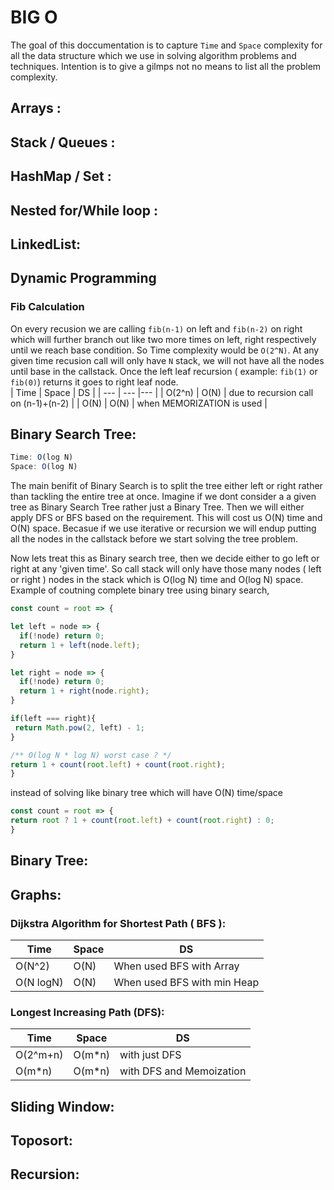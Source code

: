 # BIG O
The goal of this doccumentation is to capture `Time` and `Space` complexity for all the data structure which we use in solving algorithm problems and techniques. Intention is to give a gilmps not no means to list all the problem complexity.

## Arrays :

## Stack / Queues :

## HashMap / Set :

## Nested for/While loop :

## LinkedList: 

## Dynamic Programming
### Fib Calculation
On every recusion we are calling `fib(n-1)` on left and `fib(n-2)` on right which will further branch out like two more times on left, right respectively until we reach base condition. So Time complexity would be `O(2^N)`. 
    At any given time recusion call will only have `N` stack, we will not have all the nodes until base in the callstack. Once the left leaf recursion ( example: `fib(1)` or `fib(0)`) returns it goes to right leaf node.  
| Time | Space | DS |
| --- | --- |--- |
| O(2^n) | O(N) | due to recursion call on (n-1)+(n-2) |
| O(N) | O(N) | when MEMORIZATION is used |

## Binary Search Tree:  
```js
Time: O(log N)
Space: O(log N)
```
The main benifit of Binary Search is to split the tree either left or right rather than tackling the entire tree at once. Imagine if we dont consider a a given tree as Binary Search Tree rather just a Binary Tree. Then we will either apply DFS or BFS based on the requirement. This will cost us O(N) time and O(N) space. Becasue if we use iterative or recursion we will endup putting all the nodes in the callstack before we start solving the tree problem. 

Now lets treat this as Binary search tree, then we decide either to go left or right at any 'given time'. So call stack will only have those many nodes ( left or right ) nodes in the stack which is O(log N) time and O(log N) space. Example of coutning complete binary tree using binary search,
```js
const count = root => {

let left = node => {
  if(!node) return 0;
  return 1 + left(node.left);
}

let right = node => {
  if(!node) return 0;
  return 1 + right(node.right);
}

if(left === right){
 return Math.pow(2, left) - 1;
}

/** O(log N * log N) worst case ? */
return 1 + count(root.left) + count(root.right);
}
```
instead of solving like binary tree which will have O(N) time/space
```js
const count = root => {
return root ? 1 + count(root.left) + count(root.right) : 0;
}
```

## Binary Tree: 

## Graphs:
### Dijkstra Algorithm for Shortest Path ( BFS ):
| Time | Space | DS |
| --- | --- |--- |
| O(N^2) | O(N) | When used BFS with Array |
| O(N logN) | O(N) | When used BFS with min Heap |

### Longest Increasing Path (DFS):
| Time | Space | DS |
| --- | --- |--- |
| O(2^m+n) | O(m*n) | with just DFS |
| O(m*n) | O(m*n) | with DFS and Memoization |

## Sliding Window:

## Toposort:

## Recursion: 
